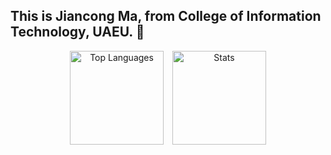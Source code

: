 ## This is Jiancong Ma, from College of Information Technology, UAEU. 👋
<p align="center">
  <img src="https://github-readme-stats.vercel.app/api/top-langs/?username=mjc030225&layout=compact" 
       alt="Top Languages" height="150" style="display: inline-block; margin-right: 10px;" />
  <img src="https://github-readme-stats.vercel.app/api?username=mjc030225&show_icons=true&include_all_commits=true&count_private=true" 
       alt="Stats" height="150" style="display: inline-block;" />
</p>

